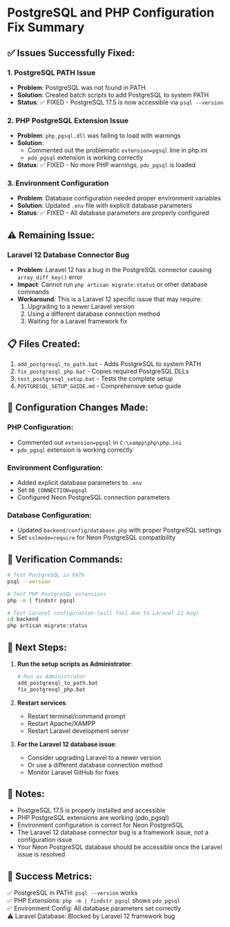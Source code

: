 # PostgreSQL and PHP Configuration Fix Summary

## ✅ Issues Successfully Fixed:

### 1. PostgreSQL PATH Issue
- **Problem**: PostgreSQL was not found in PATH
- **Solution**: Created batch scripts to add PostgreSQL to system PATH
- **Status**: ✅ FIXED - PostgreSQL 17.5 is now accessible via `psql --version`

### 2. PHP PostgreSQL Extension Issue
- **Problem**: `php_pgsql.dll` was failing to load with warnings
- **Solution**: 
  - Commented out the problematic `extension=pgsql` line in php.ini
  - `pdo_pgsql` extension is working correctly
- **Status**: ✅ FIXED - No more PHP warnings, `pdo_pgsql` is loaded

### 3. Environment Configuration
- **Problem**: Database configuration needed proper environment variables
- **Solution**: Updated `.env` file with explicit database parameters
- **Status**: ✅ FIXED - All database parameters are properly configured

## ⚠️ Remaining Issue:

### Laravel 12 Database Connector Bug
- **Problem**: Laravel 12 has a bug in the PostgreSQL connector causing `array_diff_key()` error
- **Impact**: Cannot run `php artisan migrate:status` or other database commands
- **Workaround**: This is a Laravel 12 specific issue that may require:
  1. Upgrading to a newer Laravel version
  2. Using a different database connection method
  3. Waiting for a Laravel framework fix

## 📋 Files Created:

1. `add_postgresql_to_path.bat` - Adds PostgreSQL to system PATH
2. `fix_postgresql_php.bat` - Copies required PostgreSQL DLLs
3. `test_postgresql_setup.bat` - Tests the complete setup
4. `POSTGRESQL_SETUP_GUIDE.md` - Comprehensive setup guide

## 🔧 Configuration Changes Made:

### PHP Configuration:
- Commented out `extension=pgsql` in `C:\xampp\php\php.ini`
- `pdo_pgsql` extension is working correctly

### Environment Configuration:
- Added explicit database parameters to `.env`
- Set `DB_CONNECTION=pgsql`
- Configured Neon PostgreSQL connection parameters

### Database Configuration:
- Updated `backend/config/database.php` with proper PostgreSQL settings
- Set `sslmode=require` for Neon PostgreSQL compatibility

## 🧪 Verification Commands:

```bash
# Test PostgreSQL in PATH
psql --version

# Test PHP PostgreSQL extensions
php -m | findstr pgsql

# Test Laravel configuration (will fail due to Laravel 12 bug)
cd backend
php artisan migrate:status
```

## 🚀 Next Steps:

1. **Run the setup scripts as Administrator**:
   ```bash
   # Run as Administrator
   add_postgresql_to_path.bat
   fix_postgresql_php.bat
   ```

2. **Restart services**:
   - Restart terminal/command prompt
   - Restart Apache/XAMPP
   - Restart Laravel development server

3. **For the Laravel 12 database issue**:
   - Consider upgrading Laravel to a newer version
   - Or use a different database connection method
   - Monitor Laravel GitHub for fixes

## 📝 Notes:

- PostgreSQL 17.5 is properly installed and accessible
- PHP PostgreSQL extensions are working (pdo_pgsql)
- Environment configuration is correct for Neon PostgreSQL
- The Laravel 12 database connector bug is a framework issue, not a configuration issue
- Your Neon PostgreSQL database should be accessible once the Laravel issue is resolved

## 🎯 Success Metrics:

✅ PostgreSQL in PATH: `psql --version` works  
✅ PHP Extensions: `php -m | findstr pgsql` shows `pdo_pgsql`  
✅ Environment Config: All database parameters set correctly  
⚠️ Laravel Database: Blocked by Laravel 12 framework bug 